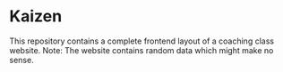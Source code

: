 # Kaizen
This repository contains a complete frontend layout of a coaching class website.
Note: The website contains random data which might make no sense.
